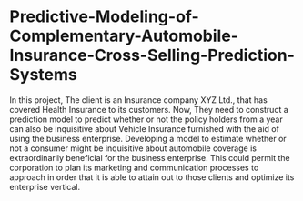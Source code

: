 # Predictive-Modeling-of-Complementary-Automobile-Insurance-Cross-Selling-Prediction-Systems
In this project, The client is an Insurance company XYZ Ltd., that has covered Health Insurance to its customers. Now, They need to construct a prediction model to predict whether or not the policy holders from a year can also be inquisitive about Vehicle Insurance furnished with the aid of using the business enterprise. Developing a model to estimate whether or not a consumer might be inquisitive about automobile coverage is extraordinarily beneficial for the business enterprise. This could permit the corporation to plan its marketing and communication processes to approach in order that it is able to attain out to those clients and optimize its enterprise vertical.
